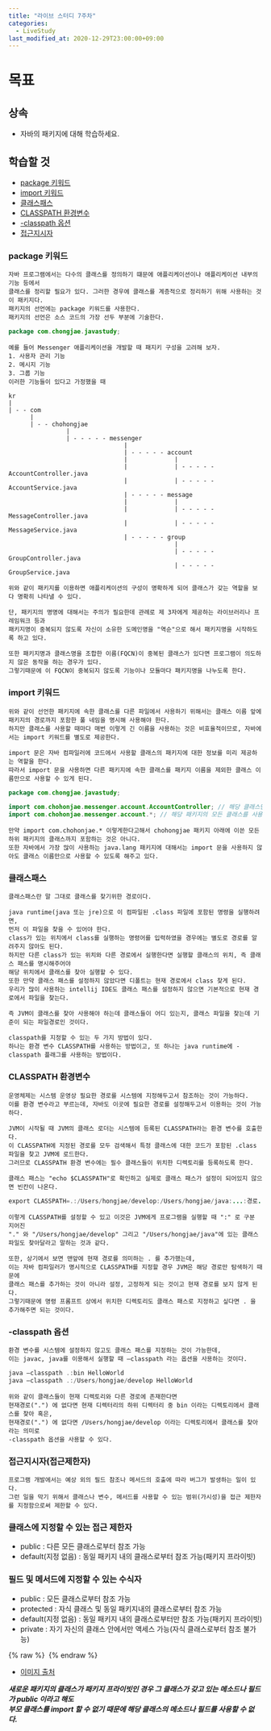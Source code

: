 ```yaml
---
title: "라이브 스터디 7주차"
categories: 
  - LiveStudy
last_modified_at: 2020-12-29T23:00:00+09:00
---
```


# 목표
## 상속
- 자바의 패키지에 대해 학습하세요.

## 학습할 것
- [package 키워드](#package-키워드)
- [import 키워드](#import-키워드)
- [클래스패스](#클래스패스)
- [CLASSPATH 환경변수](#CLASSPATH-환경변수)
- [-classpath 옵션](#-classpath-옵션)
- [접근지시자](#접근지시자)

### package 키워드
    자바 프로그램에서는 다수의 클래스를 정의하기 떄문에 애플리케이션이나 애플리케이션 내부의 기능 등에서
    클래스를 정리할 필요가 있다. 그러한 경우에 클래스를 계층적으로 정리하기 위해 사용하는 것이 패키지다.
    패키지의 선언에는 package 키워드를 사용한다.
    패키지의 선언은 소스 코드의 가장 선두 부분에 기술한다.
    
```java
package com.chongjae.javastudy;
```

    예를 들어 Messenger 애플리케이션을 개발할 때 패지키 구성을 고려해 보자.
    1. 사용자 관리 기능
    2. 메시지 기능
    3. 그룹 기능
    이러한 기능들이 있다고 가정했을 때
    
    kr
    |
    | - - com
          |
          | - - chohongjae
                    |
                    | - - - - - messenger
                                    |
                                    | - - - - - account
                                    |             |
                                    |             | - - - - - AccountController.java 
                                    |             | - - - - - AccountService.java
                                    | - - - - - message
                                    |             |
                                    |             | - - - - - MessageController.java 
                                    |             | - - - - - MessageService.java
                                    | - - - - - group
                                                  |
                                                  | - - - - - GroupController.java 
                                                  | - - - - - GroupService.java
                                                       
    위와 같이 패키지를 이용하면 애플리케이션의 구성이 명확하게 되어 클래스가 갖는 역할을 보다 명확히 나타낼 수 있다.
    
    단, 패키지의 명명에 대해서는 주의가 필요한데 관례로 제 3자에게 제공하는 라이브러리나 프레임워크 등과
    패키지명이 중복되지 않도록 자신이 소유한 도메인명을 "역순"으로 해서 패키지명을 시작하도록 하고 있다.
    
    또한 패키지명과 클래스명을 조합한 이름(FQCN)이 중복된 클래스가 있다면 프로그램이 의도하지 않은 동작을 하는 경우가 있다.
    그렇기때문에 이 FQCN이 중복되지 않도록 기능이나 모듈마다 패키지명을 나누도록 한다.
    
### import 키워드
    위와 같이 선언한 패키지에 속한 클래스를 다른 파일에서 사용하기 위해서는 클래스 이름 앞에 패키지의 경로까지 포함한 풀 네임을 명시해 사용해야 한다.
    하지만 클래스를 사용할 때마다 매번 이렇게 긴 이름을 사용하는 것은 비효율적이므로, 자바에서는 import 키워드를 별도로 제공한다.

    import 문은 자바 컴파일러에 코드에서 사용할 클래스의 패키지에 대한 정보를 미리 제공하는 역할을 한다.
    따라서 import 문을 사용하면 다른 패키지에 속한 클래스를 패키지 이름을 제외한 클래스 이름만으로 사용할 수 있게 된다.
    
```java
package com.chongjae.javastudy;

import com.chohonjae.messenger.account.AccountController; // 해당 클래스만 사용
import com.chohonjae.messenger.account.*; // 해당 패키지의 모든 클래스를 사용
```
    
    만약 import com.chohonjae.* 이렇게한다고해서 chohongjae 패키지 아래에 이쓴 모든 하위 패키지의 클래스까지 포함하는 것은 아니다.
    또한 자바에서 가장 많이 사용하는 java.lang 패키지에 대해서는 import 문을 사용하지 않아도 클래스 이름만으로 사용할 수 있도록 해주고 있다.
    
### 클래스패스
    클래스패스란 말 그대로 클래스를 찾기위한 경로이다. 

    java runtime(java 또는 jre)으로 이 컴파일된 .class 파일에 포함된 명령을 실행하려면,
    먼저 이 파일을 찾을 수 있어야 한다.
    class가 있는 위치에서 class를 실행하는 명령어를 입력하였을 경우에는 별도로 경로를 알려주지 않아도 된다.
    하지만 다른 class가 있는 위치와 다른 경로에서 실행한다면 실행할 클래스의 위치, 즉 클래스 패스를 명시해주어야
    해당 위치에서 클래스를 찾아 실행할 수 있다.
    또한 만약 클래스 패스를 설정하지 않았다면 디폴트는 현재 경로에서 class 찾게 된다.
    우리가 많이 사용하는 intellij IDE도 클래스 패스를 설정하지 않으면 기본적으로 현재 경로에서 파일을 찾는다.
    
    즉 JVM이 클래스를 찾아 사용해야 하는데 클래스들이 어디 있는지, 클래스 파일을 찾는데 기준이 되는 파일경로인 것이다.
    
    classpath를 지정할 수 있는 두 가지 방법이 있다.
    하나는 환경 변수 CLASSPATH를 사용하는 방법이고, 또 하나는 java runtime에 -classpath 플래그를 사용하는 방법이다.

### CLASSPATH 환경변수
    운영체제는 시스템 운영상 필요한 경로를 시스템에 지정해두고서 참조하는 것이 가능하다.
    이를 환경 변수라고 부르는데, 자바도 이곳에 필요한 경로를 설정해두고서 이용하는 것이 가능하다.
    
    JVM이 시작될 때 JVM의 클래스 로더는 시스템에 등록된 CLASSPATH라는 환경 변수를 호출한다.
    이 CLASSPATH에 지정된 경로를 모두 검색해서 특정 클래스에 대한 코드가 포함된 .class 파일을 찾고 JVM에 로드한다.
    그러므로 CLASSPATH 환경 변수에는 필수 클래스들이 위치한 디렉토리를 등록하도록 한다.
    
    클래스 패스는 "echo $CLASSPATH"로 확인하고 실제로 클래스 패스가 설정이 되어있지 않으면 빈칸이 나온다.

```java
export CLASSPATH=.:/Users/hongjae/develop:/Users/hongjae/java:...:경로...
```

    이렇게 CLASSPATH를 설정할 수 있고 이것은 JVM에게 프로그램을 실행할 때 ":" 로 구분 지어진
    "." 와 "/Users/hongjae/develop" 그리고 "/Users/hongjae/java"에 있는 클래스 파일도 찾아달라고 말하는 것과 같다.
    
    또한, 상기에서 보면 맨앞에 현재 경로를 의미하는 . 를 추가했는데,
    이는 자바 컴파일러가 명시적으로 CLASSPATH를 지정할 경우 JVM은 해당 경로만 탐색하기 때문에
    클래스 패스를 추가하는 것이 아니라 설정, 고정하게 되는 것이고 현재 경로를 보지 않게 된다.
    그렇기때문에 명령 프롬프트 상에서 위치한 디렉토리도 클래스 패스로 지정하고 싶다면 . 을 추가해주면 되는 것이다.
    
### -classpath 옵션
    환경 변수를 시스템에 설정하지 않고도 클래스 패스를 지정하는 것이 가능한데,
    이는 javac, java를 이용해서 실행할 때 –classpath 라는 옵션을 사용하는 것이다.

```java      
java –classpath .:bin HelloWorld
java –classpath .:/Users/hongjae/develop HelloWorld
```
    
    위와 같이 클래스들이 현재 디렉토리와 다른 경로에 존재한다면
    현재경로(".") 에 없다면 현재 디렉터리의 하위 디렉터리 중 bin 이라는 디렉토리에서 클래스를 찾아 혹은,
    현재경로(".") 에 없다면 /Users/hongjae/develop 이라는 디렉토리에서 클래스를 찾아라는 의미로 
    -classpath 옵션을 사용할 수 있다.
    
### 접근지시자(접근제한자)
    프로그램 개발에서는 예상 외의 필드 참조나 메서드의 호출에 따라 버그가 발생하는 일이 있다.
    그런 일을 막기 위해서 클래스나 변수, 메서드를 사용할 수 있는 범위(가시성)을 접근 제한자를 지정함으로써 제한할 수 있다.
    
### 클래스에 지정할 수 있는 접근 제한자
- public : 다른 모든 클래스로부터 참조 가능
- default(지정 없음) : 동일 패키지 내의 클래스로부터 참조 가능(패키지 프라이빗)

### 필드 및 메서드에 지정할 수 있는 수식자
- public : 모든 클래스로부터 참조 가능 
- protected : 자식 클래스 및 동일 패키지내의 클래스로부터 참조 가능
- default(지정 없음) : 동일 패키지 내의 클래스로부터만 참조 가능(패키지 프라이빗)
- private : 자기 자신의 클래스 안에서만 액세스 가능(자식 클래스로부터 참조 불가능)

{% raw %} <img src="https://chohongjae.github.io/assets/img/20201229livestudyweek7/접근제한자.png" alt=""> {% endraw %}
- [이미지 출처](https://studymake.tistory.com/424)

***새로운 패키지의 클래스가 패키지 프라이빗인 경우 그 클래스가 갖고 있는 메소드나 필드가 public 이라고 해도<br>
부모 클래스를 import 할 수 없기 때문에 해당 클래스의 메소드나 필드를 사용할 수 없다.***
    